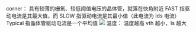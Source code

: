 corner：
具有较薄的栅氧、较低阈值电压的晶体管，就落在快角附近
FAST 指驱动电流是其最大值，而 SLOW 指驱动电流是其最小值（此电流为 Ids 电流）
Typical 指晶体管驱动电流是一个平均值
![ ](https://img-blog.csdnimg.cn/20201229113045218.png)
温度：
温度越高 vth 越小，Is 越大